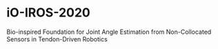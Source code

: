 # iO-IROS-2020
Bio-inspired Foundation for Joint Angle Estimation from Non-Collocated Sensors in Tendon-Driven Robotics

